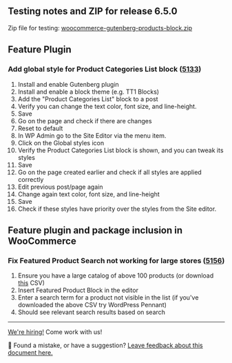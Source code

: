 ## Testing notes and ZIP for release 6.5.0

Zip file for testing: [woocommerce-gutenberg-products-block.zip](https://github.com/woocommerce/woocommerce-gutenberg-products-block/files/7661998/woocommerce-gutenberg-products-block.zip)

## Feature Plugin

### Add global style for Product Categories List block ([5133](https://github.com/woocommerce/woocommerce-gutenberg-products-block/pull/5133))

1. Install and enable Gutenberg plugin
2. Install and enable a block theme (e.g. TT1 Blocks)
3. Add the "Product Categories List" block to a post
4. Verify you can change the text color, font size, and line-height.
5. Save
6. Go on the page and check if there are changes
7. Reset to default
8. In WP Admin go to the Site Editor via the menu item.
9. Click on the Global styles icon
10. Verify the Product Categories List block is shown, and you can tweak its styles
11. Save
12. Go on the page created earlier and check if all styles are applied correctly
13. Edit previous post/page again
14. Change again text color, font size, and line-height
15. Save
16. Check if these styles have priority over the styles from the Site editor.

## Feature plugin and package inclusion in WooCommerce

### Fix Featured Product Search not working for large stores ([5156](https://github.com/woocommerce/woocommerce-gutenberg-products-block/pull/5156))

1. Ensure you have a large catalog of above 100 products (or download [this](https://github.com/woocommerce/woocommerce-gutenberg-products-block/files/7666753/100_wc_products.csv) CSV)
2. Insert Featured Product Block in the editor
3. Enter a search term for a product not visible in the list (if you've downloaded the above CSV try WordPress Pennant)
4. Should see relevant search results based on search

<!-- FEEDBACK -->
---

[We're hiring!](https://woocommerce.com/careers/) Come work with us!

🐞 Found a mistake, or have a suggestion? [Leave feedback about this document here.](https://github.com/woocommerce/woocommerce-gutenberg-products-block/issues/new?assignees=&labels=type%3A+documentation&template=--doc-feedback.md&title=Feedback%20on%20./docs/testing/releases/650.md)
<!-- /FEEDBACK -->

